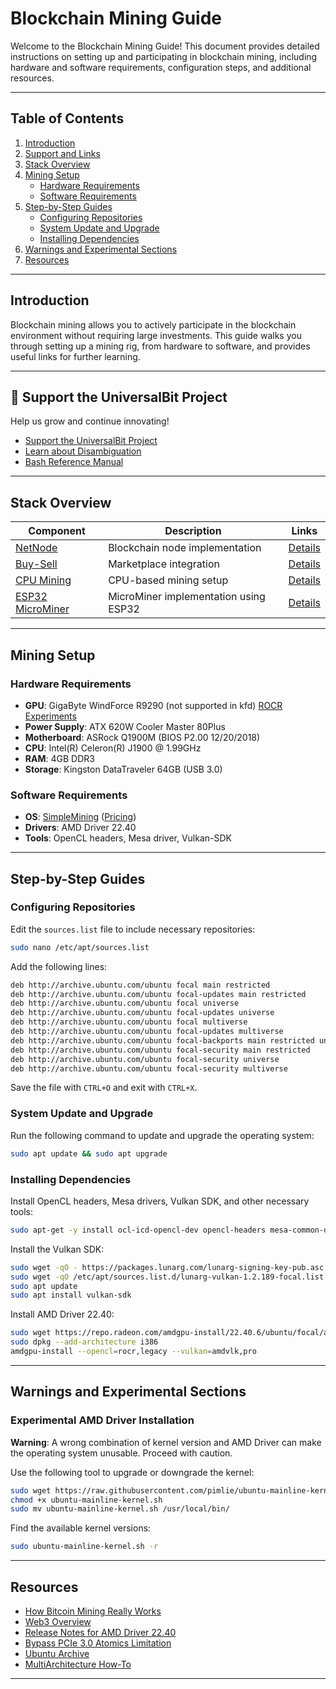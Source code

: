 # Blockchain Mining Guide

Welcome to the Blockchain Mining Guide! This document provides detailed instructions on setting up and participating in blockchain mining, including hardware and software requirements, configuration steps, and additional resources.

---

## Table of Contents
1. [Introduction](#introduction)
2. [Support and Links](#support-and-links)
3. [Stack Overview](#stack-overview)
4. [Mining Setup](#mining-setup)
   - [Hardware Requirements](#hardware-requirements)
   - [Software Requirements](#software-requirements)
5. [Step-by-Step Guides](#step-by-step-guides)
   - [Configuring Repositories](#configuring-repositories)
   - [System Update and Upgrade](#system-update-and-upgrade)
   - [Installing Dependencies](#installing-dependencies)
6. [Warnings and Experimental Sections](#warnings-and-experimental-sections)
7. [Resources](#resources)

---

## Introduction

Blockchain mining allows you to actively participate in the blockchain environment without requiring large investments. This guide walks you through setting up a mining rig, from hardware to software, and provides useful links for further learning.

---

## 📢 Support the UniversalBit Project
Help us grow and continue innovating!  
- [Support the UniversalBit Project](https://github.com/universalbit-dev/universalbit-dev/tree/main/support)  
- [Learn about Disambiguation](https://en.wikipedia.org/wiki/Wikipedia:Disambiguation)  
- [Bash Reference Manual](https://www.gnu.org/software/bash/manual/)

---

## Stack Overview

| Component | Description | Links |
|-----------|-------------|-------|
| [NetNode](https://github.com/universalbit-dev/universalbit-dev/tree/main/blockchain/bitcoin) | Blockchain node implementation | [Details](https://github.com/universalbit-dev/universalbit-dev/tree/main/blockchain/bitcoin) |
| [Buy-Sell](https://github.com/universalbit-dev/gekko-m4-globular-cluster/blob/master/README.md) | Marketplace integration | [Details](https://github.com/universalbit-dev/gekko-m4-globular-cluster/blob/master/README.md) |
| [CPU Mining](https://github.com/universalbit-dev/CityGenerator/blob/master/workers/workers.md) | CPU-based mining setup | [Details](https://github.com/universalbit-dev/CityGenerator/blob/master/workers/workers.md) |
| [ESP32 MicroMiner](https://github.com/universalbit-dev/esptool) | MicroMiner implementation using ESP32 | [Details](https://github.com/universalbit-dev/esptool) |

---

## Mining Setup

### Hardware Requirements
- **GPU**: GigaByte WindForce R9290 (not supported in kfd) [ROCR Experiments](https://rocm.docs.amd.com/projects/ROCR-Runtime/en/latest/what-is-rocr-runtime.html)
- **Power Supply**: ATX 620W Cooler Master 80Plus
- **Motherboard**: ASRock Q1900M (BIOS P2.00 12/20/2018)
- **CPU**: Intel(R) Celeron(R) J1900 @ 1.99GHz
- **RAM**: 4GB DDR3
- **Storage**: Kingston DataTraveler 64GB (USB 3.0)

### Software Requirements
- **OS**: [SimpleMining](https://simplemining.net/) ([Pricing](https://simplemining.net/pricing))
- **Drivers**: AMD Driver 22.40
- **Tools**: OpenCL headers, Mesa driver, Vulkan-SDK

---

## Step-by-Step Guides

### Configuring Repositories
Edit the `sources.list` file to include necessary repositories:
```bash
sudo nano /etc/apt/sources.list
```
Add the following lines:
```bash
deb http://archive.ubuntu.com/ubuntu focal main restricted
deb http://archive.ubuntu.com/ubuntu focal-updates main restricted
deb http://archive.ubuntu.com/ubuntu focal universe
deb http://archive.ubuntu.com/ubuntu focal-updates universe
deb http://archive.ubuntu.com/ubuntu focal multiverse
deb http://archive.ubuntu.com/ubuntu focal-updates multiverse
deb http://archive.ubuntu.com/ubuntu focal-backports main restricted universe multiverse
deb http://archive.ubuntu.com/ubuntu focal-security main restricted
deb http://archive.ubuntu.com/ubuntu focal-security universe
deb http://archive.ubuntu.com/ubuntu focal-security multiverse
```
Save the file with `CTRL+O` and exit with `CTRL+X`.

### System Update and Upgrade
Run the following command to update and upgrade the operating system:
```bash
sudo apt update && sudo apt upgrade
```

### Installing Dependencies
Install OpenCL headers, Mesa drivers, Vulkan SDK, and other necessary tools:
```bash
sudo apt-get -y install ocl-icd-opencl-dev opencl-headers mesa-common-dev mesa-opencl-icd mesa-utils-extra clinfo libvulkan1 mesa-vulkan-drivers vulkan-utils amd64-microcode intel-microcode iucode-tool
```

Install the Vulkan SDK:
```bash
sudo wget -qO - https://packages.lunarg.com/lunarg-signing-key-pub.asc | sudo apt-key add -
sudo wget -qO /etc/apt/sources.list.d/lunarg-vulkan-1.2.189-focal.list https://packages.lunarg.com/vulkan/1.2.189/lunarg-vulkan-1.2.189-focal.list
sudo apt update
sudo apt install vulkan-sdk
```

Install AMD Driver 22.40:
```bash
sudo wget https://repo.radeon.com/amdgpu-install/22.40.6/ubuntu/focal/amdgpu-install_5.4.50406-1_all.deb
sudo dpkg --add-architecture i386
amdgpu-install --opencl=rocr,legacy --vulkan=amdvlk,pro
```

---

## Warnings and Experimental Sections

### Experimental AMD Driver Installation
**Warning**: A wrong combination of kernel version and AMD Driver can make the operating system unusable. Proceed with caution.

Use the following tool to upgrade or downgrade the kernel:
```bash
sudo wget https://raw.githubusercontent.com/pimlie/ubuntu-mainline-kernel.sh/master/ubuntu-mainline-kernel.sh
chmod +x ubuntu-mainline-kernel.sh
sudo mv ubuntu-mainline-kernel.sh /usr/local/bin/
```

Find the available kernel versions:
```bash
sudo ubuntu-mainline-kernel.sh -r
```

---

## Resources

- [How Bitcoin Mining Really Works](https://www.freecodecamp.org/news/how-bitcoin-mining-really-works-38563ec38c87/)
- [Web3 Overview](https://web3.freecodecamp.org/web3)
- [Release Notes for AMD Driver 22.40](https://www.amd.com/en/resources/support-articles/release-notes/RN-AMDGPU-UNIFIED-LINUX-22-40-6.html)
- [Bypass PCIe 3.0 Atomics Limitation](https://www.reddit.com/r/gpumining/comments/ptmyjd/ubuntu_20043_amdgpu_2130_opencl_rocr_rocm/)
- [Ubuntu Archive](https://releases.ubuntu.com/)
- [MultiArchitecture How-To](https://wiki.debian.org/Multiarch/HOWTO)

---
